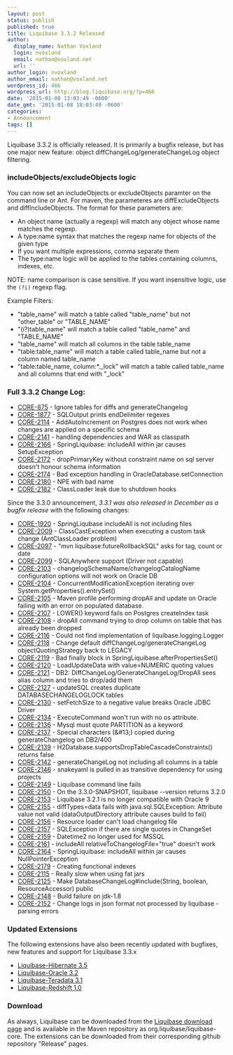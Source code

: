 ```yaml
---
layout: post
status: publish
published: true
title: Liquibase 3.3.2 Released
author:
  display_name: Nathan Voxland
  login: nvoxland
  email: nathan@voxland.net
  url: ''
author_login: nvoxland
author_email: nathan@voxland.net
wordpress_id: 466
wordpress_url: http://blog.liquibase.org/?p=466
date: '2015-01-08 13:03:49 -0600'
date_gmt: '2015-01-08 18:03:49 -0600'
categories:
- Announcement
tags: []
---
```



Liquibase 3.3.2 is officially released. It is primarily a bugfix release, but has one major new feature: object diffChangeLog/generateChangeLog object filtering.


### includeObjects/excludeObjects logic


You can now set an includeObjects or excludeObjects paramter on the command line or Ant. For maven, the parameteres are diffExcludeObjects  and diffIncludeObjects. The format for these parameters are:


- An object name (actually a regexp) will match any object whose name matches the regexp.
- A type:name syntax that matches the regexp name for objects of the given type
- If you want multiple expressions, comma separate them
- The type:name logic will be applied to the tables containing columns, indexes, etc.

NOTE: name comparison is case sensitive. If you want insensitive logic, use the `(?i)` regexp flag.

Example Filters:

- "table_name" will match a table called "table_name" but not "other_table" or "TABLE_NAME"
- "(i?)table_name" will match a table called "table_name" and "TABLE_NAME"
- "table_name" will match all columns in the table table_name
- "table:table_name" will match a table called table_name but not a column named table_name
- "table:table_name, column:\*._lock" will match a table called table_name and all columns that end with "_lock"

### Full 3.3.2 Change Log:

- <a href="https://liquibase.jira.com/browse/CORE-875">CORE-875</a> - Ignore tables for diffs and generateChangelog
- <a href="https://liquibase.jira.com/browse/CORE-1877">CORE-1877</a> - SQLOutput prints endDelimiter regexes
- <a href="https://liquibase.jira.com/browse/CORE-2114">CORE-2114</a> - AddAutoIncrement on Postgres does not work when changes are applied on a specific schema
- <a href="https://liquibase.jira.com/browse/CORE-2141">CORE-2141</a> - handling dependencies and WAR as classpath
- <a href="https://liquibase.jira.com/browse/CORE-2166">CORE-2166</a> - SpringLiquibase: includeAll within jar causes SetupException
- <a href="https://liquibase.jira.com/browse/CORE-2172">CORE-2172</a> - dropPrimaryKey without constraint name on sql server doesn't honour schema information
- <a href="https://liquibase.jira.com/browse/CORE-2174">CORE-2174</a> - Bad exception handling in OracleDatabase.setConnection
- <a href="https://liquibase.jira.com/browse/CORE-2180">CORE-2180</a> - NPE with bad name
- <a href="https://liquibase.jira.com/browse/CORE-2182">CORE-2182</a> - ClassLoader leak due to shutdown hooks

Since the 3.3.0 announcement, *3.3.1 was also released in December as a bugfix release* with the following changes:

- <a href="https://liquibase.jira.com/browse/CORE-1920">CORE-1920</a> - SpringLiqubase includeAll is not including files
- <a href="https://liquibase.jira.com/browse/CORE-2009">CORE-2009</a> - ClassCastException when executing a custom task change (AntClassLoader problem)
- <a href="https://liquibase.jira.com/browse/CORE-2097">CORE-2097</a> - "mvn liquibase:futureRollbackSQL" asks for tag, count or date
- <a href="https://liquibase.jira.com/browse/CORE-2099">CORE-2099</a> - SQLAnywhere support (Driver not capable)
- <a href="https://liquibase.jira.com/browse/CORE-2103">CORE-2103</a> - changelogSchemaName/changelogCatalogName configuration options will not work on Oracle DB
- <a href="https://liquibase.jira.com/browse/CORE-2104">CORE-2104</a> - ConcurrentModificationException iterating over System.getProperties().entrySet()
- <a href="https://liquibase.jira.com/browse/CORE-2105">CORE-2105</a> - Maven profile performing dropAll and update on Oracle failing with an error on populated database.
- <a href="https://liquibase.jira.com/browse/CORE-2107">CORE-2107</a> - LOWER() keyword fails on Postgres createIndex task
- <a href="https://liquibase.jira.com/browse/CORE-2108">CORE-2108</a> - dropAll command trying to drop column on table that has already been dropped
- <a href="https://liquibase.jira.com/browse/CORE-2116">CORE-2116</a> - Could not find implementation of liquibase.logging.Logger
- <a href="https://liquibase.jira.com/browse/CORE-2118">CORE-2118</a> - Change default diffChangeLog/generateChangeLog objectQuotingStrategy back to LEGACY
- <a href="https://liquibase.jira.com/browse/CORE-2119">CORE-2119</a> - Bad finally block in SpringLiquibase.afterPropertiesSet()
- <a href="https://liquibase.jira.com/browse/CORE-2120">CORE-2120</a> - LoadUpdateData with value=NUMERIC quoting values
- <a href="https://liquibase.jira.com/browse/CORE-2121">CORE-2121</a> - DB2: DiffChangeLog/GenerateChangeLog/DropAll sees alias column and tries to drop/add them
- <a href="https://liquibase.jira.com/browse/CORE-2127">CORE-2127</a> - updateSQL creates duplicate DATABASECHANGELOGLOCK tables
- <a href="https://liquibase.jira.com/browse/CORE-2130">CORE-2130</a> - setFetchSize to a negative value breaks Oracle JDBC Driver
- <a href="https://liquibase.jira.com/browse/CORE-2134">CORE-2134</a> - ExecuteCommand won't run with no os attribute.
- <a href="https://liquibase.jira.com/browse/CORE-2136">CORE-2136</a> - Mysql must quote PARTITION as a keyword
- <a href="https://liquibase.jira.com/browse/CORE-2137">CORE-2137</a> - Special characters (&amp;#13;) copied during generateChangelog on DB2/400
- <a href="https://liquibase.jira.com/browse/CORE-2139">CORE-2139</a> - H2Database.supportsDropTableCascadeConstraints() returns false
- <a href="https://liquibase.jira.com/browse/CORE-2142">CORE-2142</a> - generateChangeLog not including all columns in a table
- <a href="https://liquibase.jira.com/browse/CORE-2146">CORE-2146</a> - snakeyaml is pulled in as transitive dependency for using projects
- <a href="https://liquibase.jira.com/browse/CORE-2149">CORE-2149</a> - Liquibase command line fails
- <a href="https://liquibase.jira.com/browse/CORE-2150">CORE-2150</a> - On the 3.3.0-SNAPSHOT, liquibase --version returns 3.2.0
- <a href="https://liquibase.jira.com/browse/CORE-2153">CORE-2153</a> - Liquibase 3.2.1 is no longer compatible with Oracle 9
- <a href="https://liquibase.jira.com/browse/CORE-2155">CORE-2155</a> - diffTypes=data fails with java.sql.SQLException: Attribute value not valid (dataOutputDirectory attribute causes build to fail)
- <a href="https://liquibase.jira.com/browse/CORE-2156">CORE-2156</a> - Resource loader can't load changelog file
- <a href="https://liquibase.jira.com/browse/CORE-2157">CORE-2157</a> - SQLException if there are single quotes in ChangeSet
- <a href="https://liquibase.jira.com/browse/CORE-2159">CORE-2159</a> - Datetime2 no longer used for MSSQL
- <a href="https://liquibase.jira.com/browse/CORE-2161">CORE-2161</a> - includeAll relativeToChangelogFile="true" doesn't work
- <a href="https://liquibase.jira.com/browse/CORE-2164">CORE-2164</a> - SpringLiquibase: includeAll within jar causes NullPointerException
- <a href="https://liquibase.jira.com/browse/CORE-2179">CORE-2179</a> - Creating functional indexes
- <a href="https://liquibase.jira.com/browse/CORE-2115">CORE-2115</a> - Really slow when using fat jars
- <a href="https://liquibase.jira.com/browse/CORE-2125">CORE-2125</a> - Make DatabaseChangeLog#include(String, boolean, ResourceAccessor) public
- <a href="https://liquibase.jira.com/browse/CORE-2148">CORE-2148</a> - Build failure on jdk-1.8
- <a href="https://liquibase.jira.com/browse/CORE-2152">CORE-2152</a> - Change logs in json format not processed by liquibase - parsing errors



### Updated Extensions

The following extensions have also been recently updated with bugfixes, new features and support for Liquibase 3.3.x

- <a href="https://github.com/liquibase/liquibase-hibernate/releases/tag/liquibase-hibernate4-3.5">Liquibase-Hibernate 3.5</a>
- <a href="https://github.com/liquibase/liquibase-oracle/releases/tag/liquibase-oracle-3.2">Liquibase-Oracle 3.2</a>
- <a href="https://github.com/liquibase/liquibase-teradata/releases/tag/liquibase-teradata-3.1">Liquibase-Teradata 3.1</a>
- <a href="https://github.com/liquibase/liquibase-redshift/releases/tag/liquibase-redshift-1.0">Liquibase-Redshift 1.0</a>

### Download

As always, Liquibase can be downloaded from the <a href="http://liquibase.org/download">Liquibase download page</a> and is available in the Maven repository as org.liquibase/liquibase-core. The extensions can be downloaded from their corresponding github repository "Release" pages.
